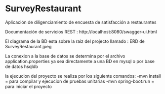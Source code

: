 # SurveyRestaurant
Aplicación de diligenciamiento de encuesta de satisfacción a restaurantes

Documentación de servicios REST : http://localhost:8080/swagger-ui.html

El diagrama de la BD esta sobre la raiz del projecto llamado : ERD de SurveyRestaurant.jpeg

La conexion a la base de datos se determina por el archivo application.properties ya sea directamente a una BD en mysql o por base de datos hsqldb

la ejecucion del proyecto se realiza por los siguiente comandos:
-mvn install = para compilar y ejecucion de pruebas unitarias
-mvn spring-boot:run = para iniciar el proyecto
